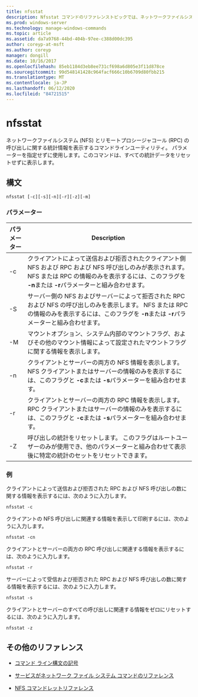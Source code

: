 ```yaml
---
title: nfsstat
description: Nfsstat コマンドのリファレンストピックでは、ネットワークファイルシステム (NFS) とリモートプロシージャコール (RPC) の呼び出しに関する統計情報を表示します。
ms.prod: windows-server
ms.technology: manage-windows-commands
ms.topic: article
ms.assetid: da7a9768-44bd-404b-97ee-c388d00dc395
author: coreyp-at-msft
ms.author: coreyp
manager: dongill
ms.date: 10/16/2017
ms.openlocfilehash: 85eb1184d3eb8ee731cf698a6d805e3f11d878ce
ms.sourcegitcommit: 99d548141428c964facf666c10b6709d80fbb215
ms.translationtype: MT
ms.contentlocale: ja-JP
ms.lasthandoff: 06/12/2020
ms.locfileid: "84721515"
---
```

# <a name="nfsstat"></a>nfsstat

ネットワークファイルシステム (NFS) とリモートプロシージャコール (RPC) の呼び出しに関する統計情報を表示するコマンドラインユーティリティ。 パラメーターを指定せずに使用します。このコマンドは、すべての統計データをリセットせずに表示します。

## <a name="syntax"></a>構文

```
nfsstat [-c][-s][-n][-r][-z][-m]
```

### <a name="parameters"></a>パラメーター

| パラメーター | Description |
| --------- | ----------- |
| -c | クライアントによって送信および拒否されたクライアント側 NFS および RPC および NFS 呼び出しのみが表示されます。 NFS または RPC の情報のみを表示するには、このフラグを **-n**または **-r**パラメーターと組み合わせます。 |
| -S | サーバー側の NFS およびサーバーによって拒否された RPC および NFS の呼び出しのみを表示します。 NFS または RPC の情報のみを表示するには、このフラグを **-n**または **-r**パラメーターと組み合わせます。 |
| -M | マウントオプション、システム内部のマウントフラグ、およびその他のマウント情報によって設定されたマウントフラグに関する情報を表示します。 |
| -n | クライアントとサーバーの両方の NFS 情報を表示します。 NFS クライアントまたはサーバーの情報のみを表示するには、このフラグと **-c**または **-s**パラメーターを組み合わせます。 |
| -r | クライアントとサーバーの両方の RPC 情報を表示します。 RPC クライアントまたはサーバーの情報のみを表示するには、このフラグと **-c**または **-s**パラメーターを組み合わせます。 |
| -Z | 呼び出しの統計をリセットします。 このフラグはルートユーザーのみが使用でき、他のパラメーターと組み合わせて表示後に特定の統計のセットをリセットできます。 |

### <a name="examples"></a>例

クライアントによって送信および拒否された RPC および NFS 呼び出しの数に関する情報を表示するには、次のように入力します。

```
nfsstat -c
```

クライアントの NFS 呼び出しに関連する情報を表示して印刷するには、次のように入力します。

```
nfsstat -cn
```

クライアントとサーバーの両方の RPC 呼び出しに関連する情報を表示するには、次のように入力します。

```
nfsstat -r
```

サーバーによって受信および拒否された RPC および NFS 呼び出しの数に関する情報を表示するには、次のように入力します。

```
nfsstat -s
```

クライアントとサーバーのすべての呼び出しに関連する情報をゼロにリセットするには、次のように入力します。

```
nfsstat -z
```

## <a name="additional-references"></a>その他のリファレンス

- [コマンド ライン構文の記号](command-line-syntax-key.md)

- [サービスがネットワーク ファイル システム コマンドのリファレンス](services-for-network-file-system-command-reference.md)

- [NFS コマンドレットリファレンス](https://docs.microsoft.com/powershell/module/nfs)
